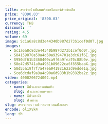 ```yaml
---
title: สระว่ายน้ําเป่าลมพร้อมสไลเดอร์สําหรับเด็ก
price: '8390.03'
price_original: '8390.03'
currency: THB
discount: ''
rating: 4.5
volume: 69
image: Sc1a6a8c8d3e44340b987d273b1cef0d0T.jpg
images:
  - Sc1a6a8c8d3e44340b987d273b1cef0d0T.jpg
  - S84159870a50a4d50a9394701e3dc61f6I.jpg
  - S950df61b2460409ca9f6a9fea70c08b9v.jpg
  - S8e42d5741a0a4931b89622ca6f855baaX.jpg
  - S8d55a19f7f7a47ea941921622d9edde1q.jpg
  - Sce6dcdaf9a9a4d90a6d983b1b9382ba2z.jpg
video: 4000206724002.mp4
categories:
  - name: กีฬาและความบันเทิง
    slug: ฬาและความบ-นเท
  - name: กีฬาทางน้ำ
    slug: ฬาทางน
slug: สระว-ายน-าเป-าลมพร-อมสไลเดอร
encode: ol1XVk4
lang: th
---
```

  